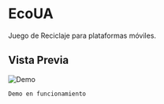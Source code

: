 # EcoUA
Juego de Reciclaje para plataformas móviles.

## Vista Previa
   ![Demo](https://i.imgur.com/qCmtqh5.gif)
   ```
   Demo en funcionamiento
   ```
